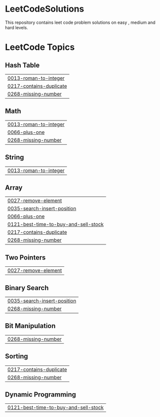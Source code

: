 # LeetCodeSolutions
This repository contains leet code problem solutions on easy , medium and hard levels.

<!---LeetCode Topics Start-->
# LeetCode Topics
## Hash Table
|  |
| ------- |
| [0013-roman-to-integer](https://github.com/kamalakar9/LeetCodeSolutions/tree/master/0013-roman-to-integer) |
| [0217-contains-duplicate](https://github.com/kamalakar9/LeetCodeSolutions/tree/master/0217-contains-duplicate) |
| [0268-missing-number](https://github.com/kamalakar9/LeetCodeSolutions/tree/master/0268-missing-number) |
## Math
|  |
| ------- |
| [0013-roman-to-integer](https://github.com/kamalakar9/LeetCodeSolutions/tree/master/0013-roman-to-integer) |
| [0066-plus-one](https://github.com/kamalakar9/LeetCodeSolutions/tree/master/0066-plus-one) |
| [0268-missing-number](https://github.com/kamalakar9/LeetCodeSolutions/tree/master/0268-missing-number) |
## String
|  |
| ------- |
| [0013-roman-to-integer](https://github.com/kamalakar9/LeetCodeSolutions/tree/master/0013-roman-to-integer) |
## Array
|  |
| ------- |
| [0027-remove-element](https://github.com/kamalakar9/LeetCodeSolutions/tree/master/0027-remove-element) |
| [0035-search-insert-position](https://github.com/kamalakar9/LeetCodeSolutions/tree/master/0035-search-insert-position) |
| [0066-plus-one](https://github.com/kamalakar9/LeetCodeSolutions/tree/master/0066-plus-one) |
| [0121-best-time-to-buy-and-sell-stock](https://github.com/kamalakar9/LeetCodeSolutions/tree/master/0121-best-time-to-buy-and-sell-stock) |
| [0217-contains-duplicate](https://github.com/kamalakar9/LeetCodeSolutions/tree/master/0217-contains-duplicate) |
| [0268-missing-number](https://github.com/kamalakar9/LeetCodeSolutions/tree/master/0268-missing-number) |
## Two Pointers
|  |
| ------- |
| [0027-remove-element](https://github.com/kamalakar9/LeetCodeSolutions/tree/master/0027-remove-element) |
## Binary Search
|  |
| ------- |
| [0035-search-insert-position](https://github.com/kamalakar9/LeetCodeSolutions/tree/master/0035-search-insert-position) |
| [0268-missing-number](https://github.com/kamalakar9/LeetCodeSolutions/tree/master/0268-missing-number) |
## Bit Manipulation
|  |
| ------- |
| [0268-missing-number](https://github.com/kamalakar9/LeetCodeSolutions/tree/master/0268-missing-number) |
## Sorting
|  |
| ------- |
| [0217-contains-duplicate](https://github.com/kamalakar9/LeetCodeSolutions/tree/master/0217-contains-duplicate) |
| [0268-missing-number](https://github.com/kamalakar9/LeetCodeSolutions/tree/master/0268-missing-number) |
## Dynamic Programming
|  |
| ------- |
| [0121-best-time-to-buy-and-sell-stock](https://github.com/kamalakar9/LeetCodeSolutions/tree/master/0121-best-time-to-buy-and-sell-stock) |
<!---LeetCode Topics End-->